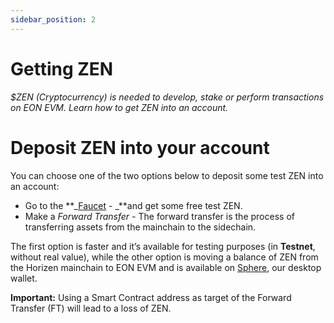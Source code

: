 ```yaml
---
sidebar_position: 2
---
```


# Getting ZEN
*$ZEN (Cryptocurrency) is needed to develop, stake or perform transactions on EON EVM. Learn how to get ZEN into an account.*


# Deposit ZEN into your account

You can choose one of the two options below to deposit some test ZEN into an account:


* Go to the **_[Faucet](https://faucet.horizen.io/) - _**and get some free test ZEN.
* Make a *_Forward Transfer_* - The forward transfer is the process of transferring assets from the mainchain to the sidechain.

The first option is faster and it’s available for testing purposes (in **Testnet**, without real value), while the other option is moving a balance of ZEN from the Horizen mainchain to EON EVM and is available on [Sphere](https://github.com/HorizenOfficial/Sphere_by_Horizen/), our desktop wallet.

**Important:** Using a Smart Contract address as target of the Forward Transfer (FT) will lead to a loss of ZEN.
